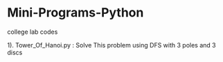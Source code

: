 # Mini-Programs-Python
college lab codes


1). Tower_Of_Hanoi.py : Solve This problem using DFS with 3 poles and 3 discs
